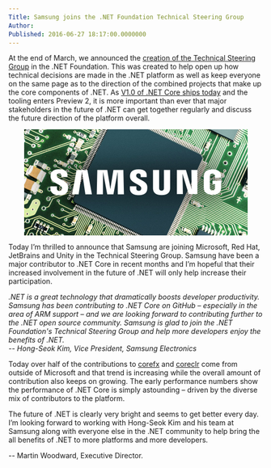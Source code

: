 ```yaml
---
Title: Samsung joins the .NET Foundation Technical Steering Group
Author: 
Published: 2016-06-27 18:17:00.0000000
---
```

<p>At the end of March, we announced the <a href="/blog/2016/03/31/tsg-welcome">creation of the Technical Steering Group</a>&nbsp;in the .NET Foundation. This was created to help open up how technical decisions are made in the .NET platform as well as keep everyone on the same page as to the direction of the combined projects that make up the core components of .NET. As <a href="https://blogs.msdn.microsoft.com/dotnet/2016/06/27/announcing-net-core-1-0/">V1.0 of .NET Core ships today</a>&nbsp;and the tooling enters Preview 2, it is more important than ever that major stakeholders in the future of .NET can get together regularly and discuss the future direction of the platform overall.&nbsp;</p>

<p><img width="442" height="210" alt="" src="assets/posts/samsung.jpg" style="display: block; margin-left: auto; margin-right: auto;" /></p>

<p>Today I&rsquo;m thrilled to announce that Samsung <g class="gr_ gr_52 gr-alert gr_gramm gr_run_anim Grammar multiReplace" id="52" data-gr-id="52">are</g> joining Microsoft, Red Hat, JetBrains and Unity in the Technical Steering Group. Samsung <g class="gr_ gr_53 gr-alert gr_gramm gr_run_anim Grammar multiReplace" id="53" data-gr-id="53">have</g> been a major contributor to .NET Core in recent months and I&rsquo;m hopeful that their increased involvement in the future of .NET will only help increase their participation.</p>

<p><em>.NET is a great technology that dramatically boosts developer productivity. Samsung has been contributing to .NET Core on GitHub &ndash; especially in the area of ARM support &ndash; and we are looking forward to contributing further to the .NET open source community. Samsung is glad to join the .NET Foundation's Technical Steering Group and help more developers enjoy the benefits of .NET.</em><br /><em>-- Hong-Seok Kim, Vice President, Samsung Electronics</em></p>

<p>Today over half of the contributions to <a href="https://github.com/dotnet/corefx"><g class="gr_ gr_50 gr-alert gr_spell gr_run_anim ContextualSpelling ins-del multiReplace" id="50" data-gr-id="50">corefx</g></a>&nbsp;and <a href="https://github.com/dotnet/coreclr"><g class="gr_ gr_51 gr-alert gr_spell gr_run_anim ContextualSpelling ins-del multiReplace" id="51" data-gr-id="51">coreclr</g></a>&nbsp;come from outside of Microsoft and that trend is increasing while the overall amount of contribution also keeps on growing. The early performance numbers show the performance of .NET Core is simply astounding &ndash; driven by the diverse mix of contributors to the platform.</p>

<p>The future of .NET is clearly very bright and seems to get better every day. I&rsquo;m looking forward to working with Hong-Seok Kim and his team at Samsung along with everyone else in the .NET community to help bring <g class="gr_ gr_39 gr-alert gr_gramm gr_run_anim Grammar only-del replaceWithoutSep" id="39" data-gr-id="39">the all</g> benefits of .NET to more platforms and more developers.</p>

<p>-- Martin Woodward, Executive Director.</p>
